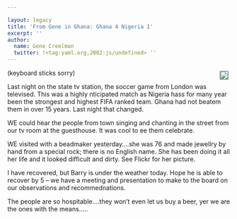 ```yaml
---

layout: legacy
title: 'From Gene in Ghana: Ghana 4 Nigeria 1'
excerpt: ''
author:
  name: Gene Creelman
  twitter: !<tag:yaml.org,2002:js/undefined> ''
---
```


<p><a href="http://www.flickr.com/photos/21725989@N00/"><img src="/images/legacy/382778959_8adf29b1d2_m.jpg" style="float:right; border: 2px solid #999999; margin: 4px;" /></a>(keyboard sticks sorry)</p>


<p>Last night on the state tv station, the soccer game from London was televised. This was a highly nticipated match as Nigeria hass for many year been the strongest and highest <span class="caps">FIFA</span> ranked team. Ghana had not beatem them in over 15 years. Last night that changed.</p>


<p>WE could hear the people from town singing and chanting in the street from our tv room at the guesthouse. It was cool to ee them celebrate.</p>


<p>WE visited with a beadmaker yesterday&#8230;.she was 76 and made jewellry by hand from a special rock; there is no English name. She has been doing it all her life and it looked difficult and dirty. See Flickr for her picture.</p>


<p>I have recovered, but Barry is under the weather today. Hope he is able to recover by 5 &#8211; we have a meeting and presentation to make to the board on our observations and recommednations.</p>


<p>The people are so hospitable&#8230;.they won&#8217;t even let us buy a beer, yer we are the ones with the means&#8230;..</p>